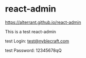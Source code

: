 # react-admin
https://alterrant.github.io/react-admin

This is a test react-admin

test Login: test@nyblecraft.com

test Password: 12345678qQ
